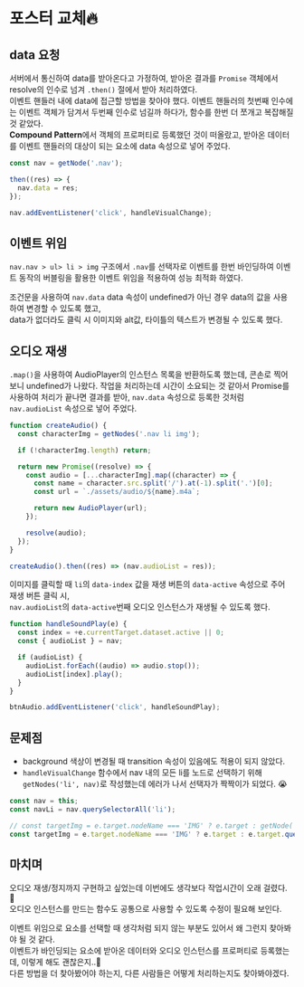 # 포스터 교체🔥

## data 요청

서버에서 통신하여 data를 받아온다고 가정하여, 받아온 결과를 `Promise` 객체에서 resolve의 인수로 넘겨 `.then()` 절에서 받아 처리하였다.  
이벤트 핸들러 내에 data에 접근할 방법을 찾아야 했다. 이벤트 핸들러의 첫번째 인수에는 이벤트 객체가 담겨서 두번째 인수로 넘길까 하다가, 함수를 한번 더 쪼개고 복잡해질 것 같았다.  
**Compound Pattern**에서 객체의 프로퍼티로 등록했던 것이 떠올랐고, 받아온 데이터를 이벤트 핸들러의 대상이 되는 요소에 data 속성으로 넣어 주었다.

```javascript
const nav = getNode('.nav');

then((res) => {
  nav.data = res;
});

nav.addEventListener('click', handleVisualChange);
```

## 이벤트 위임

`nav.nav > ul> li > img` 구조에서 `.nav`를 선택자로 이벤트를 한번 바인딩하여 이벤트 동작의 버블링을 활용한 이벤트 위임을 적용하여 성능 최적화 하였다.

조건문을 사용하여 `nav.data` data 속성이 undefined가 아닌 경우 data의 값을 사용하여 변경할 수 있도록 했고,  
data가 없더라도 클릭 시 이미지와 alt값, 타이틀의 텍스트가 변경될 수 있도록 했다.

## 오디오 재생

`.map()`을 사용하여 AudioPlayer의 인스턴스 목록을 반환하도록 했는데, 콘손로 찍어보니 undefined가 나왔다.
작업을 처리하는데 시간이 소요되는 것 같아서 Promise를 사용하여 처리가 끝나면 결과를 받아, `nav.data` 속성으로 등록한 것처럼 `nav.audioList` 속성으로 넣어 주었다.

```javascript
function createAudio() {
  const characterImg = getNodes('.nav li img');

  if (!characterImg.length) return;

  return new Promise((resolve) => {
    const audio = [...characterImg].map((character) => {
      const name = character.src.split('/').at(-1).split('.')[0];
      const url = `./assets/audio/${name}.m4a`;

      return new AudioPlayer(url);
    });

    resolve(audio);
  });
}

createAudio().then((res) => (nav.audioList = res));
```

이미지를 클릭할 때 `li`의 `data-index` 값을 재생 버튼의 `data-active` 속성으로 주어 재생 버튼 클릭 시,  
`nav.audioList`의 `data-active`번째 오디오 인스턴스가 재생될 수 있도록 했다.

```javascript
function handleSoundPlay(e) {
  const index = +e.currentTarget.dataset.active || 0;
  const { audioList } = nav;

  if (audioList) {
    audioList.forEach((audio) => audio.stop());
    audioList[index].play();
  }
}

btnAudio.addEventListener('click', handleSoundPlay);
```

## 문제점

- background 색상이 변경될 때 transition 속성이 있음에도 적용이 되지 않았다.
- `handleVisualChange` 함수에서 nav 내의 모든 li를 노드로 선택하기 위해 `getNodes('li', nav)`로 작성했는데 에러가 나서 선택자가 짝짝이가 되었다. 😭

```javascript
const nav = this;
const navLi = nav.querySelectorAll('li');

// const targetImg = e.target.nodeName === 'IMG' ? e.target : getNode('img', e.target);
const targetImg = e.target.nodeName === 'IMG' ? e.target : e.target.querySelector('img');
```

## 마치며

오디오 재생/정지까지 구현하고 싶었는데 이번에도 생각보다 작업시간이 오래 걸렸다. 🥹  
오디오 인스턴스를 만드는 함수도 공통으로 사용할 수 있도록 수정이 필요해 보인다.

이벤트 위임으로 요소를 선택할 때 생각처럼 되지 않는 부분도 있어서 왜 그런지 찾아봐야 될 것 같다.  
이벤트가 바인딩되는 요소에 받아온 데이터와 오디오 인스턴스를 프로퍼티로 등록했는데, 이렇게 해도 괜찮은지..🤔  
다른 방법을 더 찾아봤어야 하는지, 다른 사람들은 어떻게 처리하는지도 찾아봐야겠다.
